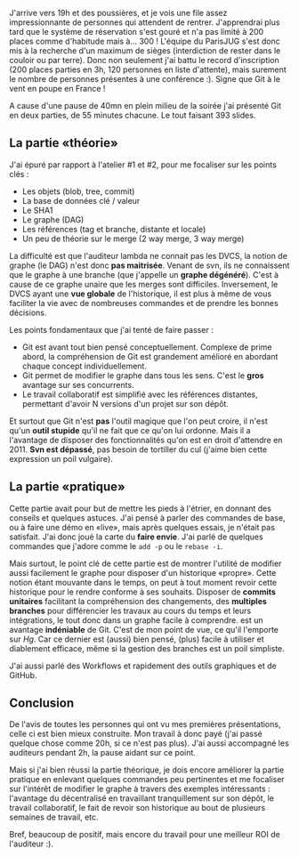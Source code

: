 <!-- 
.. link: 
.. description: 
.. tags: gitfr, atelier
.. date: 2011/4/23 5:36:00
.. title: Retour sur la soirée Git ParisJUG
.. slug: retour-sur-la-soiree-git-parisjug
-->

J'arrive vers 19h et des poussières, et je vois une file assez impressionnante de personnes qui attendent de rentrer. J'apprendrai plus tard que le système de réservation s'est gouré et n'a pas limité à 200 places comme d'habitude mais à... 300 ! L'équipe du ParisJUG s'est donc mis à la recherche d'un maximum de sièges (interdiction de rester dans le couloir ou par terre). Donc non seulement j'ai battu le record d'inscription (200 places parties en 3h, 120 personnes en liste d'attente), mais surement le nombre de personnes présentes à une conférence :). Signe que Git à le vent en poupe en France !

A cause d'une pause de 40mn en plein milieu de la soirée j'ai présenté Git en deux parties, de 55 minutes chacune. Le tout faisant 393 slides.

La partie «théorie»
-------------------
J'ai épuré par rapport à l'atelier #1 et #2, pour me focaliser sur les points clés :

* Les objets (blob, tree, commit)
* La base de données clé / valeur
* Le SHA1
* Le graphe (DAG)
* Les références (tag et branche, distante et locale)
* Un peu de théorie sur le merge (2 way merge, 3 way merge)

La difficulté est que l'auditeur lambda ne connait pas les DVCS, la notion de graphe (le DAG) n'est donc **pas maitrisée**. Venant de svn, ils ne connaissent que le graphe à une branche (que j'appelle un **graphe dégénéré**). C'est à cause de ce graphe unaire que les merges sont difficiles. Inversement, le DVCS ayant une **vue globale** de l'historique, il est plus à même de vous faciliter la vie avec de nombreuses commandes et de prendre les bonnes décisions.

Les points fondamentaux que j'ai tenté de faire passer : 

* Git est avant tout bien pensé conceptuellement. Complexe de prime abord, la compréhension de Git est grandement amélioré en abordant chaque concept individuellement.
* Git permet de modifier le graphe dans tous les sens. C'est le **gros** avantage sur ses concurrents.
* Le travail collaboratif est simplifié avec les références distantes, permettant d'avoir N versions d'un projet sur son dépôt.

Et surtout que Git n'est **pas** l'outil magique que l'on peut croire, il n'est qu'un **outil stupide** qu'il ne fait que ce qu'on lui ordonne. Mais il a l'avantage de disposer des fonctionnalités qu'on est en droit d'attendre en 2011. **Svn est dépassé**, pas besoin de tortiller du cul (j'aime bien cette expression un poil vulgaire).

La partie «pratique»
--------------------
Cette partie avait pour but de mettre les pieds à l'étrier, en donnant des conseils et quelques astuces. J'ai pensé à parler des commandes de base, ou à faire une démo en «live», mais après quelques essais, je n'était pas satisfait. J'ai donc joué la carte du **faire envie**. J'ai parlé de quelques commandes que j'adore comme le `add -p` ou le `rebase -i`. 

Mais surtout, le point clé de cette partie est de montrer l'utilité de modifier aussi facilement le graphe pour disposer d'un historique «propre». Cette notion étant mouvante dans le temps, on peut à tout moment revoir cette historique pour le rendre conforme à ses souhaits. Disposer de **commits  unitaires** facilitant la compréhension des changements, des **multiples branches** pour différencier les travaux au cours du temps et leurs intégrations, le tout donc dans un graphe facile à comprendre. est un avantage **indéniable** de Git. C'est de mon point de vue, ce qu'il l'emporte sur *Hg*. Car ce dernier est (aussi) bien pensé, (plus) facile à utiliser et diablement efficace, même si la gestion des branches est un poil simpliste.

J'ai aussi parlé des Workflows et rapidement des outils graphiques et de GitHub.

Conclusion
----------
De l'avis de toutes les personnes qui ont vu mes premières présentations, celle ci est bien mieux construite. Mon travail à donc payé (j'ai passé quelque chose comme 20h, si ce n'est pas plus). J'ai aussi accompagné les auditeurs pendant 2h, la pause aidant sur ce point.

Mais si j'ai bien réussi la partie théorique, je dois encore améliorer la partie pratique en enlevant quelques commandes peu pertinentes et me focaliser sur l'intérêt de modifier le graphe à travers des exemples intéressants : l'avantage du décentralisé en travaillant tranquillement sur son dépôt, le travail collaboratif, le fait de revoir son historique au bout de plusieurs semaines de travail, etc.

Bref, beaucoup de positif, mais encore du travail pour une meilleur ROI de l'auditeur :).
